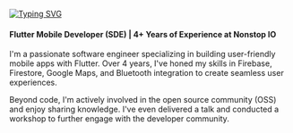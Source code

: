 
[![Typing SVG](https://readme-typing-svg.herokuapp.com?font=Noto+Sans&weight=500&size=32&duration=2000&pause=500&color=008080&vCenter=true&random=true&width=435&lines=Hi+%F0%9F%91%8B%2C+I+am+Rajan)](https://git.io/typing-svg)


#### Flutter Mobile Developer (SDE) | 4+ Years of Experience at Nonstop IO

I'm a passionate software engineer specializing in building user-friendly mobile apps with Flutter. Over 4 years, I've honed my skills in Firebase, Firestore, Google Maps, and Bluetooth integration to create seamless user experiences.

Beyond code, I'm actively involved in the open source community (OSS) and enjoy sharing knowledge. I've even delivered a talk and conducted a workshop to further engage with the developer community.
